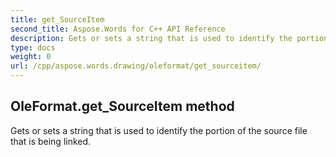 ```yaml
---
title: get_SourceItem
second_title: Aspose.Words for C++ API Reference
description: Gets or sets a string that is used to identify the portion of the source file that is being linked. 
type: docs
weight: 0
url: /cpp/aspose.words.drawing/oleformat/get_sourceitem/
---
```

## OleFormat.get_SourceItem method


Gets or sets a string that is used to identify the portion of the source file that is being linked. 

